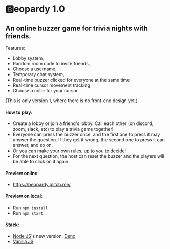 # 🅱️eopardy 1.0 #


## An online buzzer game for trivia nights with friends. ##

Features: 
- Lobby system,
- Random room code to invite friends,
- Choose a username,
- Temporary chat system,
- Real-time buzzer clicked for everyone at the same time
- Real-time cursor movement tracking
- Choose a color for your cursor

(This is only version 1, where there is no front-end design yet.) 


#### How to play: ####
- Create a lobby or join a friend's lobby. Call each other (on discord, zoom, slack, etc) to play a trivia game together!
- Everyone can press the buzzer once, and the first one to press it may answer the question. If they get it wrong, the second one to press it can answer, and so on.
- Or you can make your own rules, up to you to decide!
- For the next question, the host can reset the buzzer and the players will be able to click on it again.

#### Preview online: ####
- https://beopardy.glitch.me/

#### Preview on local: ####
- Run `npm install`
- Run `npm start`

#### Stack: ####

- [Node JS](https://nodejs.org/en/)'s new version: [Deno](https://deno.com/)
- [Vanilla JS](https://developer.mozilla.org/en-US/docs/Web/JavaScript)
